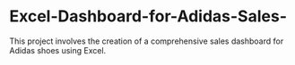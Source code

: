 # Excel-Dashboard-for-Adidas-Sales-
This project involves the creation of a comprehensive sales dashboard for Adidas shoes using Excel. 
